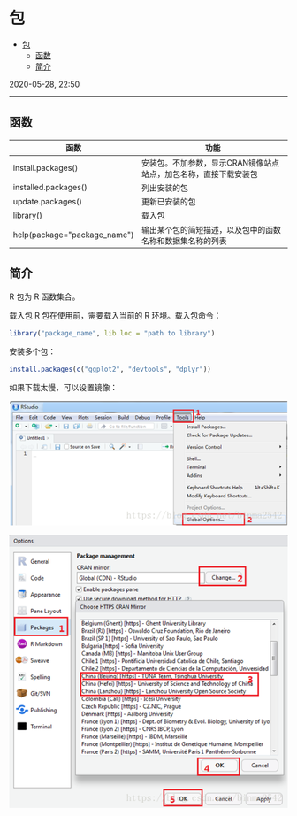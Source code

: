 # 包

- [包](#包)
  - [函数](#函数)
  - [简介](#简介)

2020-05-28, 22:50
***

## 函数

|函数|功能|
|---|---|
|install.packages()|安装包。不加参数，显示CRAN镜像站点站点，加包名称，直接下载安装包|
|installed.packages()|列出安装的包|
|update.packages()|更新已安装的包|
|library()|载入包|
|help(package="package_name")|输出某个包的简短描述，以及包中的函数名称和数据集名称的列表|

## 简介

R 包为 R 函数集合。

载入包
R 包在使用前，需要载入当前的 R 环境。载入包命令：

```r
library("package_name", lib.loc = "path to library")
```

安装多个包：

```r
install.packages(c("ggplot2", "devtools", "dplyr"))
```

如果下载太慢，可以设置镜像：

![options](images/2020-05-28-22-50-55.png)

![Packages](images/2020-05-28-22-51-14.png)
